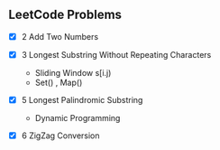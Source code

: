 ## LeetCode Problems

- [x] 2 Add Two Numbers
- [x] 3 Longest Substring Without Repeating Characters
  - Sliding Window s[i.j)
  - Set() , Map()
- [x] 5 Longest Palindromic Substring
  - Dynamic Programming
- [x] 6 ZigZag Conversion

